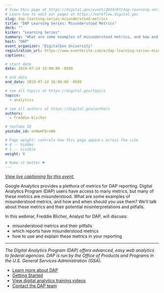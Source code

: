 ```yaml
---
# View this page at https://digital.gov/event/2019/07/dap-learning-series-misunderstood-metrics
# Learn how to edit our pages at https://workflow.digital.gov
slug: dap-learning-series-misunderstood-metrics
title: "DAP Learning Series: Misunderstood Metrics"
deck: ""
kicker: "Learning Series"
summary: "What are some examples of misunderstood metrics, and how and when should you use them? We’ll talk about these metrics and their potential misinterpretations and pitfalls."
host: "DAP"
event_organizer: "DigitalGov University"
registration_url: https://www.eventbrite.com/e/dap-learning-series-misunderstood-metrics-registration-59346956344
captions: 

# start date
date: 2019-07-24 15:00:00 -0500

# end date
end_date: 2019-07-24 16:00:00 -0500

# see all topics at https://digital.gov/topics
topics: 
  - analytics

# see all authors at https://digital.gov/authors
authors: 
  - freddie-blicher

# YouTube ID
youtube_id: nvNwmFEroWA

# Page weight: controls how this page appears across the site
# 0 -- hidden
# 1 -- visible
weight: 0

# Make it better ♥
---
```


_[View live captioning for this event.](https://www.captionedtext.com/client/event.aspx?EventID=3993566&CustomerID=321)_

Google Analytics provides a plethora of metrics for DAP reporting. Digital Analytics Program (DAP) users have access to many metrics, but many of these metrics are misunderstood. What are some examples of misunderstood metrics, and how and when should you use them? We’ll talk about these metrics and their potential misinterpretations and pitfalls.

In this webinar, Freddie Blicher, Analyst for DAP, will discuss:

- misunderstood metrics and their pitfalls
- which reports have misunderstood metrics
- how to use and explain these metrics in your reporting

---

_The Digital Analytics Program (DAP) offers advanced, easy web analytics to federal agencies. DAP is run by the Office of Products and Programs in the U.S. General Services Administration (GSA)._

- [Learn more about DAP](https://www.digitalgov.gov/services/dap/)
- [Getting Started](https://github.com/digital-analytics-program/gov-wide-code)
- [View digital analytics training videos](https://www.youtube.com/playlist?list=PLd9b-GuOJ3nFwlyvLFUtmDpYFKezhot8P)
- [Contact the DAP team](mailto:dap@support.digitalgov.gov)
